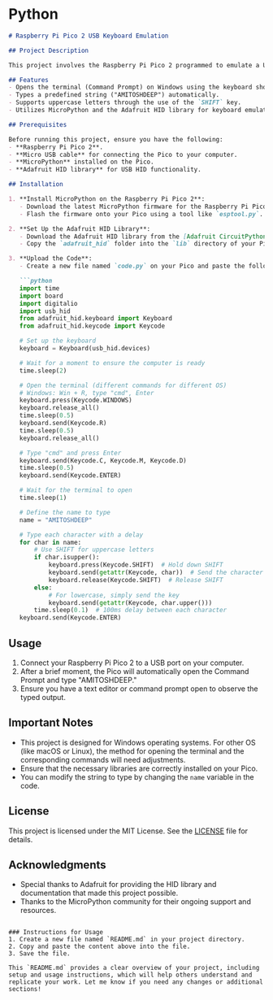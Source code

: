 # Python

```markdown
# Raspberry Pi Pico 2 USB Keyboard Emulation

## Project Description

This project involves the Raspberry Pi Pico 2 programmed to emulate a USB keyboard. Upon connecting to a computer, the device opens a terminal (Command Prompt on Windows) and types the string "AMITOSHDEEP." The project showcases the capabilities of the Pico in interfacing with host systems through USB HID (Human Interface Device) protocols, demonstrating practical applications in automation and hardware-software interaction.

## Features
- Opens the terminal (Command Prompt) on Windows using the keyboard shortcut.
- Types a predefined string ("AMITOSHDEEP") automatically.
- Supports uppercase letters through the use of the `SHIFT` key.
- Utilizes MicroPython and the Adafruit HID library for keyboard emulation.

## Prerequisites

Before running this project, ensure you have the following:
- **Raspberry Pi Pico 2**.
- **Micro USB cable** for connecting the Pico to your computer.
- **MicroPython** installed on the Pico.
- **Adafruit HID library** for USB HID functionality.

## Installation

1. **Install MicroPython on the Raspberry Pi Pico 2**:
   - Download the latest MicroPython firmware for the Raspberry Pi Pico from the [official website](https://micropython.org/download/rp2-pico/).
   - Flash the firmware onto your Pico using a tool like `esptool.py`.

2. **Set Up the Adafruit HID Library**:
   - Download the Adafruit HID library from the [Adafruit CircuitPython HID library](https://circuitpython.org/libraries).
   - Copy the `adafruit_hid` folder into the `lib` directory of your Pico's filesystem.

3. **Upload the Code**:
   - Create a new file named `code.py` on your Pico and paste the following code:

   ```python
   import time
   import board
   import digitalio
   import usb_hid
   from adafruit_hid.keyboard import Keyboard
   from adafruit_hid.keycode import Keycode

   # Set up the keyboard
   keyboard = Keyboard(usb_hid.devices)

   # Wait for a moment to ensure the computer is ready
   time.sleep(2)

   # Open the terminal (different commands for different OS)
   # Windows: Win + R, type "cmd", Enter
   keyboard.press(Keycode.WINDOWS)
   keyboard.release_all()
   time.sleep(0.5)
   keyboard.send(Keycode.R)
   time.sleep(0.5)
   keyboard.release_all()

   # Type "cmd" and press Enter
   keyboard.send(Keycode.C, Keycode.M, Keycode.D)
   time.sleep(0.5)
   keyboard.send(Keycode.ENTER)

   # Wait for the terminal to open
   time.sleep(1)

   # Define the name to type
   name = "AMITOSHDEEP"

   # Type each character with a delay
   for char in name:
       # Use SHIFT for uppercase letters
       if char.isupper():
           keyboard.press(Keycode.SHIFT)  # Hold down SHIFT
           keyboard.send(getattr(Keycode, char))  # Send the character as uppercase
           keyboard.release(Keycode.SHIFT)  # Release SHIFT
       else:
           # For lowercase, simply send the key
           keyboard.send(getattr(Keycode, char.upper()))
       time.sleep(0.1)  # 100ms delay between each character
   keyboard.send(Keycode.ENTER)
   ```

## Usage

1. Connect your Raspberry Pi Pico 2 to a USB port on your computer.
2. After a brief moment, the Pico will automatically open the Command Prompt and type "AMITOSHDEEP."
3. Ensure you have a text editor or command prompt open to observe the typed output.

## Important Notes
- This project is designed for Windows operating systems. For other OS (like macOS or Linux), the method for opening the terminal and the corresponding commands will need adjustments.
- Ensure that the necessary libraries are correctly installed on your Pico.
- You can modify the string to type by changing the `name` variable in the code.

## License

This project is licensed under the MIT License. See the [LICENSE](LICENSE) file for details.

## Acknowledgments

- Special thanks to Adafruit for providing the HID library and documentation that made this project possible.
- Thanks to the MicroPython community for their ongoing support and resources.

```

### Instructions for Usage
1. Create a new file named `README.md` in your project directory.
2. Copy and paste the content above into the file.
3. Save the file.

This `README.md` provides a clear overview of your project, including setup and usage instructions, which will help others understand and replicate your work. Let me know if you need any changes or additional sections!
```
